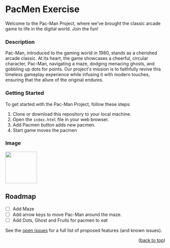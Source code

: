 # PacMen Exercise
Welcome to the Pac-Man Project, where we've brought the classic arcade game to life in the digital world. Join the fun!

### Description
Pac-Man, introduced to the gaming world in 1980, stands as a cherished arcade classic. At its heart, the game showcases a cheerful, circular character, Pac-Man, navigating a maze, dodging menacing ghosts, and gobbling up dots for points. Our project's mission is to faithfully revive this timeless gameplay experience while infusing it with modern touches, ensuring that the allure of the original endures.

### Getting Started

To get started with the Pac-Man Project, follow these steps:

1. Clone or download this repository to your local machine.
2. Open the `index.html` file in your web browser.
3. Add Pacmen button adds new pacmen.
4. Start game moves the pacmen

### Image
<img src="https://github.com/bhavyac18/pacmen/assets/53191128/2216b935-b6cb-4881-a2ec-f9723fe19c60" width="100px">

<!-- ROADMAP -->
## Roadmap

- [ ] Add Maze
- [ ] Add arrow keys to move Pac-Man around the maze.
- [ ] Add Dots, Ghost and Fruits for pacmen to eat

See the [open issues](https://github.com/othneildrew/Best-README-Template/issues) for a full list of proposed features (and known issues).

<p align="right">(<a href="#readme-top">back to top</a>)</p>
